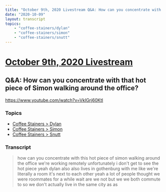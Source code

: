 ```yaml
---
title: "October 9th, 2020 Livestream Q&A: How can you concentrate with that hot piece of Simon walking around the office?"
date: "2020-10-09"
layout: transcript
topics:
    - "coffee-stainers/dylan"
    - "coffee-stainers/simon"
    - "coffee-stainers/snutt"
---
```

# [October 9th, 2020 Livestream](../2020-10-09.md)
## Q&A: How can you concentrate with that hot piece of Simon walking around the office?
https://www.youtube.com/watch?v=VkIGrj60KtI

### Topics
* [Coffee Stainers > Dylan](../topics/coffee-stainers/dylan.md)
* [Coffee Stainers > Simon](../topics/coffee-stainers/simon.md)
* [Coffee Stainers > Snutt](../topics/coffee-stainers/snutt.md)

### Transcript

> how can you concentrate with this hot piece of simon walking around the office we're working remotely unfortunately i don't get to see the hot piece yeah dylan also also lives in gothenburg with me like we're literally a room it's next to each other yeah a lot of people thought we were roommates for a while wait are we not but we we both commute to so we don't actually live in the same city as as
